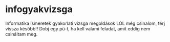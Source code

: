 # infogyakvizsga
Informatika ismeretek gyakorlati vizsga megoldások
LOL még csinalom, térj vissza később!!
Dobj egy pü-t, ha kell valami feladat, amit eddig nem csináltam meg.
